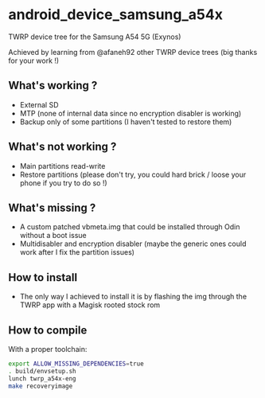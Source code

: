 # android_device_samsung_a54x
TWRP device tree for the Samsung A54 5G (Exynos)

Achieved by learning from @afaneh92 other TWRP device trees (big thanks for your work !)

## What's working ?
 - External SD
 - MTP (none of internal data since no encryption disabler is working)
 - Backup only of some partitions (I haven't tested to restore them)

## What's not working ?
 - Main partitions read-write
 - Restore partitions (please don't try, you could hard brick / loose your phone if you try to do so !)

## What's missing ?
 - A custom patched vbmeta.img that could be installed through Odin without a boot issue
 - Multidisabler and encryption disabler (maybe the generic ones could work after I fix the partition issues)

## How to install
 - The only way I achieved to install it is by flashing the img through the TWRP app with a Magisk rooted stock rom 

## How to compile
With a proper toolchain:

```bash
export ALLOW_MISSING_DEPENDENCIES=true
. build/envsetup.sh
lunch twrp_a54x-eng
make recoveryimage
```
